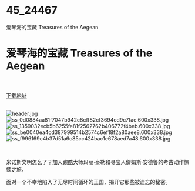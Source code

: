 # 45_24467
爱琴海的宝藏 Treasures of the Aegean
# 爱琴海的宝藏 Treasures of the Aegean
 <br/></br>
[下载地址](https://www.switch520.cc/article/24467 "下载地址")
<br/></br>

<p><img title="header.jpg" src="https://www.switch520.cc/muke_img/2021_11_12_aa40898e8ad62.jpg" alt="header.jpg"><br>
<img title="ss_0d0884aa81f7047b942c8cff82cf3694cd9c7fae.600x338.jpg" src="https://www.switch520.cc/muke_img/2021_11_12_689248f716a4c.jpg" alt="ss_0d0884aa81f7047b942c8cff82cf3694cd9c7fae.600x338.jpg"><br>
<img title="ss_1359032ecb5b6255fe81f2562762b406772f4beb.600x338.jpg" src="https://www.switch520.cc/muke_img/2021_11_12_472d5532f1dd7.jpg" alt="ss_1359032ecb5b6255fe81f2562762b406772f4beb.600x338.jpg"><br>
<img title="ss_be0040ea4cd387999514b2574c6ef18f2a80aee8.600x338.jpg" src="https://www.switch520.cc/muke_img/2021_11_12_5aefb28a2e716.jpg" alt="ss_be0040ea4cd387999514b2574c6ef18f2a80aee8.600x338.jpg"><br>
<img title="ss_f996169c4b37d51a6c85cc424bac1e678aed7a48.600x338.jpg" src="https://www.switch520.cc/muke_img/2021_11_12_1baca7084ddee.jpg" alt="ss_f996169c4b37d51a6c85cc424bac1e678aed7a48.600x338.jpg"></p>
<p>&nbsp;</p>
<p>米诺斯文明怎么了？加入跑酷大师玛丽·泰勒和寻宝人詹姆斯·安德鲁的考古动作惊悚之旅，</p>
<p>面对一个不幸地陷入了无尽时间循环的王国，揭开它那些被遗忘的秘密。</p>
<p>&nbsp;</p>



